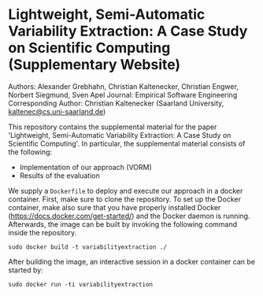 # Lightweight, Semi-Automatic Variability Extraction: A Case Study on Scientific Computing (Supplementary Website)

Authors: Alexander Grebhahn, Christian Kaltenecker, Christian Engwer, Norbert Siegmund, Sven Apel
Journal: Empirical Software Engineering
Corresponding Author: Christian Kaltenecker (Saarland University, kaltenec@cs.uni-saarland.de)

This repository contains the supplemental material for the paper 'Lightweight, Semi-Automatic Variability Extraction: A Case Study on Scientific Computing'.
In particular, the supplemental material consists of the following:
* Implementation of our approach (VORM)
* Results of the evaluation

We supply a `Dockerfile` to deploy and execute our approach in a docker container. 
First, make sure to clone the repository.
To set up the Docker container, make also sure that you have properly installed Docker (https://docs.docker.com/get-started/) and the Docker daemon is running.
Afterwards, the image can be built by invoking the following command inside the repository.

```
sudo docker build -t variabilityextraction ./
```
After building the image, an interactive session in a docker container can be started by:

```
sudo docker run -ti variabilityextraction
```

